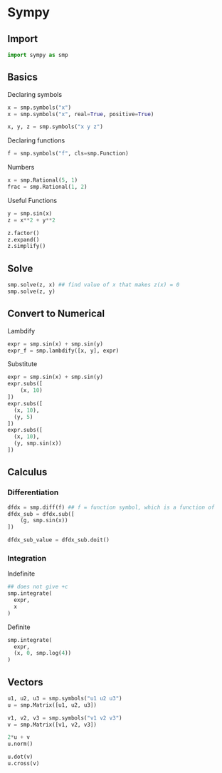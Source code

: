 # Sympy

## Import

```python
import sympy as smp
```

## Basics

Declaring symbols

```python
x = smp.symbols("x")
x = smp.symbols("x", real=True, positive=True)

x, y, z = smp.symbols("x y z")
```

Declaring functions

```python
f = smp.symbols("f", cls=smp.Function)
```

Numbers

```python
x = smp.Rational(5, 1)
frac = smp.Rational(1, 2)
```

Useful Functions

```python
y = smp.sin(x)
z = x**2 + y**2
```

```python
z.factor()
z.expand()
z.simplify()
```

## Solve

```python
smp.solve(z, x) ## find value of x that makes z(x) = 0 
smp.solve(z, y)
```

## Convert to Numerical

Lambdify

```python
expr = smp.sin(x) + smp.sin(y)
expr_f = smp.lambdify([x, y], expr)
```

Substitute

```python
expr = smp.sin(x) + smp.sin(y)
expr.subs([
	(x, 10)
])
expr.subs([
  (x, 10),
  (y, 5)
])
expr.subs([
  (x, 10),
  (y, smp.sin(x))
])
```

## Calculus

### Differentiation

```python
dfdx = smp.diff(f) ## f = function symbol, which is a function of  
dfdx_sub = dfdx.sub([
	(g, smp.sin(x))
])

dfdx_sub_value = dfdx_sub.doit()
```

### Integration

Indefinite

```python
## does not give +c
smp.integrate(
  expr,
  x
)
```

Definite

```python
smp.integrate(
  expr,
  (x, 0, smp.log(4))
)
```

## Vectors

```python
u1, u2, u3 = smp.symbols("u1 u2 u3")
u = smp.Matrix([u1, u2, u3])

v1, v2, v3 = smp.symbols("v1 v2 v3")
v = smp.Matrix([v1, v2, v3])
```

```python
2*u + v
u.norm()

u.dot(v)
u.cross(v)
```
